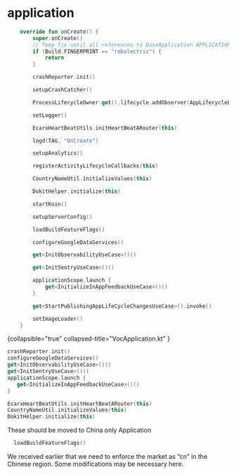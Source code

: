 # application

```Kotlin
    override fun onCreate() {
        super.onCreate()
        // Temp fix until all references to BaseApplication APPLICATION are removed.
        if (Build.FINGERPRINT == "robolectric") {
            return
        }

        crashReporter.init()

        setupCrashCatcher()

        ProcessLifecycleOwner.get().lifecycle.addObserver(AppLifecycleListener())

        setLogger()

        EcarxHeartBeatUtils.initHeartBeatARouter(this)

        logd(TAG, "OnCreate")

        setupAnalytics()

        registerActivityLifecycleCallbacks(this)

        CountryNameUtil.initializeValues(this)

        DokitHelper.initialize(this)

        startKoin()

        setupServerConfig()

        loadBuildFeatureFlags()

        configureGoogleDataServices()

        get<InitObservabilityUseCase>()()

        get<InitSentryUseCase>()()

        applicationScope.launch {
            get<InitializeInAppFeedbackUseCase>()()
        }

        get<StartPublishingAppLifeCycleChangesUseCase>().invoke()

        setImageLoader()
    }

```
{collapsible="true" collapsed-title="VocApplication.kt" }


```Kotlin
crashReporter.init()
configureGoogleDataServices()
get<InitObservabilityUseCase>()()
get<InitSentryUseCase>()()
applicationScope.launch {
   get<InitializeInAppFeedbackUseCase>()()
}
```



```Kotlin
EcarxHeartBeatUtils.initHeartBeatARouter(this)
CountryNameUtil.initializeValues(this)
DokitHelper.initialize(this)
```
These should be moved to China only Application




```Kotlin
  loadBuildFeatureFlags()
```
We received earlier that we need to enforce the market as “cn” 
in the Chinese region. Some modifications may be necessary here.

